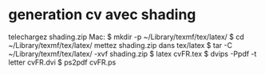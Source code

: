 # generation cv avec shading
telechargez shading.zip
Mac:
$ mkdir -p ~/Library/texmf/tex/latex/
$ cd ~/Library/texmf/tex/latex/
mettez shading.zip dans tex/latex
$ tar -C ~/Library/texmf/tex/latex/ -xvf shading.zip
$ latex cvFR.tex
$ dvips -Ppdf -t letter cvFR.dvi
$ ps2pdf cvFR.ps

